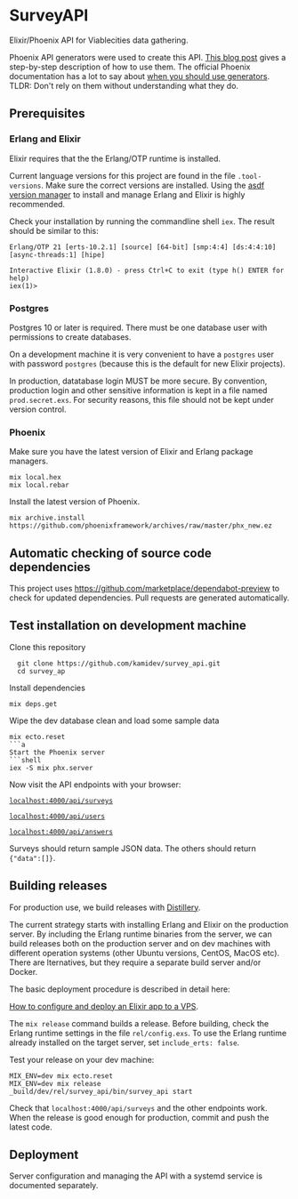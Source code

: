 # SurveyAPI

Elixir/Phoenix API for Viablecities data gathering.

Phoenix API generators were used to create this API. [This blog post](https://becoming-functional.com/building-a-rest-api-with-phoenix-1-3-part-1-9f8754aeaa87) gives a step-by-step description of how to use them. The official Phoenix documentation has a lot to say about [when you should use generators](https://hexdocs.pm/phoenix/contexts.html). TLDR: Don't rely on them without understanding what they do.

## Prerequisites

### Erlang and Elixir

Elixir requires that the the Erlang/OTP runtime is installed.

Current language versions for this project are found in the file `.tool-versions`. Make sure the correct versions are installed. Using the [asdf version manager](https://github.com/asdf-vm/asdf) to install and manage Erlang and Elixir is highly recommended.

Check your installation by running the commandline shell `iex`. The result should be similar to this:

```survey_api git:(master) ✗ iex
Erlang/OTP 21 [erts-10.2.1] [source] [64-bit] [smp:4:4] [ds:4:4:10] [async-threads:1] [hipe]

Interactive Elixir (1.8.0) - press Ctrl+C to exit (type h() ENTER for help)
iex(1)>
```

### Postgres

Postgres 10 or later is required. There must be one database user with permissions to create databases.

On a development machine it is very convenient to have a `postgres` user with password `postgres` (because this is the default for new Elixir projects).

In production, datatabase login MUST be more secure. By convention, production login and other sensitive information is kept in a file named `prod.secret.exs`. For security reasons, this file should not be kept under version control.

### Phoenix

Make sure you have the latest version of Elixir and Erlang package managers.

```shell
mix local.hex
mix local.rebar
```

Install the latest version of Phoenix.

```shell
mix archive.install https://github.com/phoenixframework/archives/raw/master/phx_new.ez
```
## Automatic checking of source code dependencies

This project uses https://github.com/marketplace/dependabot-preview to check for updated dependencies. 
Pull requests are generated automatically.

## Test installation on development machine

Clone this repository

```shell
  git clone https://github.com/kamidev/survey_api.git
  cd survey_ap
```

Install dependencies

```shell
mix deps.get
```

Wipe the dev database clean and load some sample data

````shell
mix ecto.reset
```a
Start the Phoenix server
```shell
iex -S mix phx.server
````

Now visit the API endpoints with your browser:

[`localhost:4000/api/surveys`](http://localhost:4000/api/surveys)

[`localhost:4000/api/users`](http://localhost:4000/api/users)

[`localhost:4000/api/answers`](http://localhost:4000/api/answers)

Surveys should return sample JSON data. The others should return `{"data":[]}`.

## Building releases

For production use, we build releases with [Distillery](https://github.com/bitwalker/distillery).

The current strategy starts with installing Erlang and Elixir on the production server. By including the Erlang runtime binaries from the server, we can build releases both on the production server and on dev machines with different operation systems (other Ubuntu versions, CentOS, MacOS etc). There are lternatives, but they require a separate build server and/or Docker.

The basic deployment procedure is described in detail here:

[How to configure and deploy an Elixir app to a VPS](https://www.amberbit.com/blog/2017/7/17/deploy-elixir-app-to-a-vps/).

The `mix release` command builds a release. Before building, check the Erlang runtime settings in the file `rel/config.exs`. To use the Erlang runtime already installed on the target server, set `include_erts: false`.

Test your release on your dev machine:

```shell
MIX_ENV=dev mix ecto.reset
MIX_ENV=dev mix release
_build/dev/rel/survey_api/bin/survey_api start
```

Check that `localhost:4000/api/surveys` and the other endpoints work. When the release is good enough for production, commit and push the latest code.

## Deployment

Server configuration and managing the API with a systemd service is documented separately.
